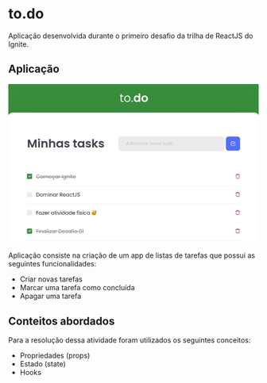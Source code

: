 # to.do

Aplicação desenvolvida durante o primeiro desafio da trilha de ReactJS do Ignite.


## Aplicação

![Exemplo da aplicação](./.docs/app.png)

Aplicação consiste na criação de um app de listas de tarefas que possui as seguintes funcionalidades:

* Criar novas tarefas
* Marcar uma tarefa como concluída
* Apagar uma tarefa

## Conteitos abordados

Para a resolução dessa atividade foram utilizados os seguintes conceitos:

* Propriedades (props)
* Estado (state)
* Hooks
